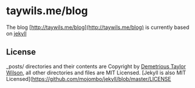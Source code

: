 # taywils.me/blog

The blog [http://taywils.me/blog](http://taywils.me/blog) is currently based on [jekyll](http://github.com/mojombo/jekyll)

## License

   _posts/ directories and their contents are Copyright by [Demetrious Taylor Wilson](https://github.com/lgs), all other directories and files are MIT Licensed. [Jekyll is also  MIT Licensed](https://github.com/mojombo/jekyll/blob/master/LICENSE
